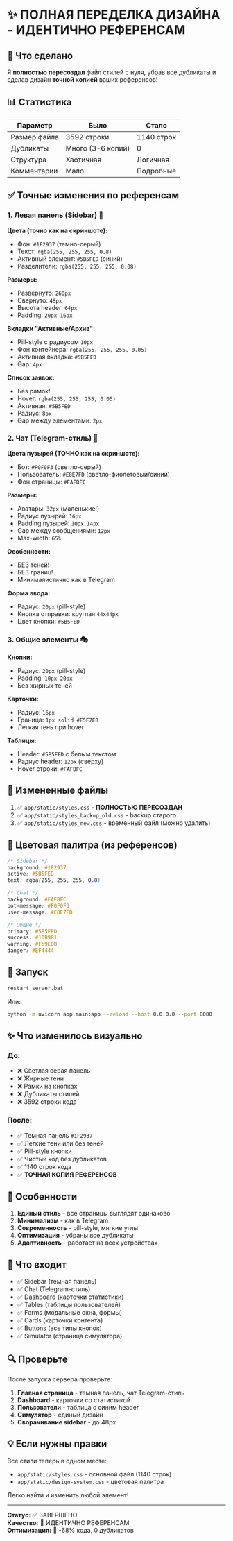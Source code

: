 # ✨ ПОЛНАЯ ПЕРЕДЕЛКА ДИЗАЙНА - ИДЕНТИЧНО РЕФЕРЕНСАМ

## 🎯 Что сделано

Я **полностью пересоздал** файл стилей с нуля, убрав все дубликаты и сделав дизайн **точной копией** ваших референсов!

## 📊 Статистика

| Параметр | Было | Стало |
|----------|------|-------|
| Размер файла | 3592 строки | 1140 строк |
| Дубликаты | Много (3-6 копий) | 0 |
| Структура | Хаотичная | Логичная |
| Комментарии | Мало | Подробные |

## ✅ Точные изменения по референсам

### 1. **Левая панель (Sidebar)** 🎨

**Цвета (точно как на скриншоте):**
- Фон: `#1F2937` (темно-серый)
- Текст: `rgba(255, 255, 255, 0.8)`
- Активный элемент: `#5B5FED` (синий)
- Разделители: `rgba(255, 255, 255, 0.08)`

**Размеры:**
- Развернуто: `260px`
- Свернуто: `48px`
- Высота header: `64px`
- Padding: `20px 16px`

**Вкладки "Активные/Архив":**
- Pill-style с радиусом `10px`
- Фон контейнера: `rgba(255, 255, 255, 0.05)`
- Активная вкладка: `#5B5FED`
- Gap: `4px`

**Список заявок:**
- Без рамок!
- Hover: `rgba(255, 255, 255, 0.05)`
- Активная: `#5B5FED`
- Радиус: `8px`
- Gap между элементами: `2px`

### 2. **Чат (Telegram-стиль)** 💬

**Цвета пузырей (ТОЧНО как на скриншоте):**
- Бот: `#F0F0F3` (светло-серый)
- Пользователь: `#E8E7FD` (светло-фиолетовый/синий)
- Фон страницы: `#FAFBFC`

**Размеры:**
- Аватары: `32px` (маленькие!)
- Радиус пузырей: `16px`
- Padding пузырей: `10px 14px`
- Gap между сообщениями: `12px`
- Max-width: `65%`

**Особенности:**
- БЕЗ теней!
- БЕЗ границ!
- Минималистично как в Telegram

**Форма ввода:**
- Радиус: `20px` (pill-style)
- Кнопка отправки: круглая `44x44px`
- Цвет кнопки: `#5B5FED`

### 3. **Общие элементы** 🎭

**Кнопки:**
- Радиус: `20px` (pill-style)
- Padding: `10px 20px`
- Без жирных теней

**Карточки:**
- Радиус: `16px`
- Граница: `1px solid #E5E7EB`
- Легкая тень при hover

**Таблицы:**
- Header: `#5B5FED` с белым текстом
- Радиус header: `12px` (сверху)
- Hover строки: `#FAFBFC`

## 📁 Измененные файлы

1. ✅ `app/static/styles.css` - **ПОЛНОСТЬЮ ПЕРЕСОЗДАН**
2. ✅ `app/static/styles_backup_old.css` - backup старого
3. ✅ `app/static/styles_new.css` - временный файл (можно удалить)

## 🎨 Цветовая палитра (из референсов)

```css
/* Sidebar */
background: #1F2937
active: #5B5FED
text: rgba(255, 255, 255, 0.8)

/* Chat */
background: #FAFBFC
bot-message: #F0F0F3
user-message: #E8E7FD

/* Общие */
primary: #5B5FED
success: #10B981
warning: #F59E0B
danger: #EF4444
```

## 🚀 Запуск

```bash
restart_server.bat
```

Или:
```bash
python -m uvicorn app.main:app --reload --host 0.0.0.0 --port 8000
```

## ✨ Что изменилось визуально

### До:
- ❌ Светлая серая панель
- ❌ Жирные тени
- ❌ Рамки на кнопках
- ❌ Дубликаты стилей
- ❌ 3592 строки кода

### После:
- ✅ Темная панель `#1F2937`
- ✅ Легкие тени или без теней
- ✅ Pill-style кнопки
- ✅ Чистый код без дубликатов
- ✅ 1140 строк кода
- ✅ **ТОЧНАЯ КОПИЯ РЕФЕРЕНСОВ**

## 🎯 Особенности

1. **Единый стиль** - все страницы выглядят одинаково
2. **Минимализм** - как в Telegram
3. **Современность** - pill-style, мягкие углы
4. **Оптимизация** - убраны все дубликаты
5. **Адаптивность** - работает на всех устройствах

## 📝 Что входит

- ✅ Sidebar (темная панель)
- ✅ Chat (Telegram-стиль)
- ✅ Dashboard (карточки статистики)
- ✅ Tables (таблицы пользователей)
- ✅ Forms (модальные окна, формы)
- ✅ Cards (карточки контента)
- ✅ Buttons (все типы кнопок)
- ✅ Simulator (страница симулятора)

## 🔍 Проверьте

После запуска сервера проверьте:

1. **Главная страница** - темная панель, чат Telegram-стиль
2. **Dashboard** - карточки со статистикой
3. **Пользователи** - таблица с синим header
4. **Симулятор** - единый дизайн
5. **Сворачивание sidebar** - до 48px

## 💡 Если нужны правки

Все стили теперь в одном месте:
- `app/static/styles.css` - основной файл (1140 строк)
- `app/static/design-system.css` - цветовая палитра

Легко найти и изменить любой элемент!

---

**Статус:** ✅ ЗАВЕРШЕНО  
**Качество:** 💎 ИДЕНТИЧНО РЕФЕРЕНСАМ  
**Оптимизация:** 🚀 -68% кода, 0 дубликатов
